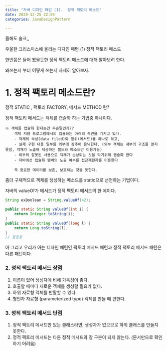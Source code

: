 ```yaml
---
title: "자바 디자인 패턴 (1).  정적 팩토리 메소드"
date: 2020-12-25 22:59
categories: JavaDesignPattern

---
```


올해도 솔크,, 

우울한 크리스마스에 올리는 디자인 패턴 (1)  정적 팩토리 메소드

한번쯤은 들어 봤을듯한 정적 팩토리 메소드에 대해 알아보려 한다.

왜쓰는지 부터 어떻게 쓰는지 자세히 알아보자.

# 1. 정적 팩토리 메소드란?

정적 STATIC , 팩토리 FACTORY, 메서드 METHOD 란?

정적 팩토리 메서드는 객체를 캡슐화 하는 기법중 하나이다.
```
※ 객체를 캡슐화 한다는건 무슨말인가?? 
    객체 지향 프로그램에서의 캡슐화는 아래의 측면을 가지고 있다.
    - 객체의 속성(data filed)와 행위(메서드)를 하나로 묶고,
    - 실제 구현 내용 일부를 외부에 감추어 은닉한다. (외부 객체는 내부의 구조를 얻지 못함, 객체가 노출해 제공하는 필드와 메소드만 이용가능)
    - 외부의 잘못된 사용으로 객체가 손상되는 것을 막기위해 캡슐화 한다
    - 자바에선 캡슐화 멤버의 노출 여부를 접근제한자를 이용한다
    
    즉 중요한 데이터를 보존, 보호하는 것을 뜻한다.
```

좀더 구체적으로 객체를 생성하는 메소드를 static으로 선언하는 기법이다.

자바의 valueOf가 메서드가 정적 팩토리 메서드의 한 예이다.

```java
String exBoolean = String.valueOf(42);

public static String valueOf(int i) {
    return Integer.toString(i);
}
public static String valueOf(long l) {
    return Long.toString(l);
}
// 등등등
```

아 그리고 우리가 아는 디자인 패턴인 팩토리 메서드 패턴과 정적 팩토리 메서드 패턴은 다른 패턴이다.

### 2. 정적 팩토리 메서드 장점
1. 이름이 있어 생성자에 비해 가독성이 좋다.
2. 호출할 때마다 새로운 객체를 생성할 필요가 없다.
3. 하위 자료형 객체를 반활할 수 있다.
4. 형인자 자료형 (parameterized type) 객체를 만들 때 편한다.

### 3. 정적 팩토리 메서드 단점
1. 정적 팩토리 메서드만 있는 클래스라면, 생성자가 없으므로 하위 클래스를 만들지 못한다.
2. 정적 팩토리 메서드는 다른 정적 메서드와 잘 구분이 되지 않는다. (문서만으로 확인하기 어려움)

